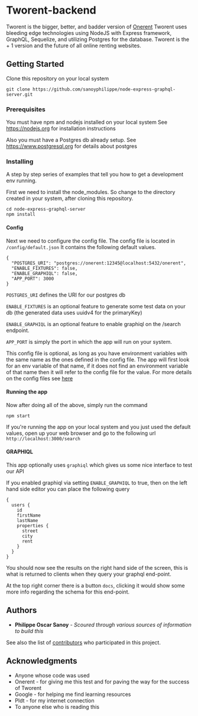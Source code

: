# Tworent-backend

Tworent is the bigger, better, and badder version of [Onerent](https://www.onerent.co/)
Tworent uses bleeding edge technologies using NodeJS with Express framework, GraphQL, Sequelize, and utilizing Postgres for the database.
Tworent is the + 1 version and the future of all online renting websites.

## Getting Started

Clone this repository on your local system
```
git clone https://github.com/sanoyphilippe/node-express-graphql-server.git
```

### Prerequisites

You must have npm and nodejs installed on your local system
See https://nodejs.org for installation instructions

Also you must have a Postgres db already setup.
See https://www.postgresql.org for details about postgres

### Installing

A step by step series of examples that tell you how to get a development env running.

First we need to install the node_modules.
So change to the directory created in your system, after cloning this repository.

```
cd node-express-graphql-server
npm install
```
#### Config
Next we need to configure the config file.
The config file is located in `/config/default.json`
It contains the following default values.
```
{
  "POSTGRES_URI": "postgres://onerent:12345@localhost:5432/onerent",
  "ENABLE_FIXTURES": false,
  "ENABLE_GRAPHIQL": false,
  "APP_PORT": 3000
}
```
`POSTGRES_URI` defines the URI for our postgres db

`ENABLE_FIXTURES` is an optional feature to generate some test data on your db (the generated data uses uuidv4 for the primaryKey)

`ENABLE_GRAPHIQL` is an optional feature to enable graphiql on the /search endpoint.

`APP_PORT` is simply the port in which the app will run on your system.

This config file is optional, as long as you have environment variables with the same
name as the ones defined in the config file. The app will first look for an env variable of that name, if
it does not find an environment variable of that name then it will refer to the config file for the value.
For more details on the config files see [here](https://github.com/lorenwest/node-config/wiki/Configuration-Files) 

#### Running the app

Now after doing all of the above, simply run the command
```
npm start
```

If you're running the app on your local system and you just used the default values, open up your web browser and go to the following url `http://localhost:3000/search`

#### GRAPHIQL

This app optionally uses `graphiql` which gives us some nice interface to test our API

If you enabled graphiql via setting `ENABLE_GRAPHIQL` to true, then on the left hand side editor you can place the following query
```
{
  users {
    id
    firstName
    lastName
    properties {
      street
      city
      rent
    }
  }
}
```
You should now see the results on the right hand side of the screen, this is what is returned to clients when they query your graphql end-point.

At the top right corner there is a button `docs`, clicking it would show some more info regarding the schema for this end-point.

## Authors

* **Philippe Oscar Sanoy** - *Scoured through various sources of information to build this*

See also the list of [contributors](https://github.com/your/project/contributors) who participated in this project.

## Acknowledgments

* Anyone whose code was used
* Onerent - for giving me this test and for paving the way for the success of Tworent
* Google - for helping me find learning resources
* Pldt - for my internet connection
* To anyone else who is reading this
